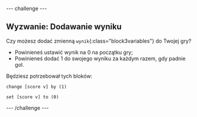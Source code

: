 --- challenge ---

## Wyzwanie: Dodawanie wyniku
Czy możesz dodać zmienną `wynik`{:class="block3variables"} do Twojej gry?

+ Powinieneś ustawić wynik na 0 na początku gry;
+ Powinieneś dodać 1 do swojego wyniku za każdym razem, gdy padnie gol.

Będziesz potrzebował tych bloków:

```blocks3
change [score v] by (1)

set [score v] to (0)
```

--- /challenge ---

